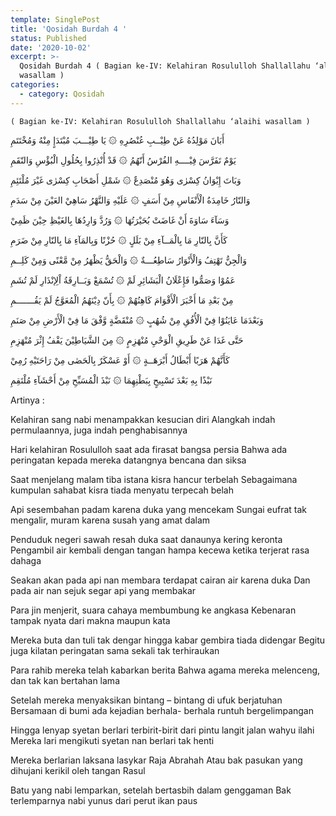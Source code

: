 ```yaml
---
template: SinglePost
title: 'Qosidah Burdah 4 '
status: Published
date: '2020-10-02'
excerpt: >-
  Qosidah Burdah 4 ( Bagian ke-IV: Kelahiran Rosululloh Shallallahu ‘alaihi
  wasallam )
categories:
  - category: Qosidah
---
```

    ( Bagian ke-IV: Kelahiran Rosululloh Shallallahu ‘alaihi wasallam )


أَبَانَ مَوْلِدُهُ عَنْ طِيْــبِ عُنْصُرِهِ     ۞    يَا طِيْـــبَ مُبْتَدَإٍ مِنْهُ وَمُخْتَتَمِ

يَوْمٌ تَفَرَّسَ فِيْــــهِ الفُرْسُ أَنّهُمُ       ۞     قَدْ أُنْذِرُوا بِحُلُولِ الْبُؤْسِ وَالنّقَمِ

وَبَاتَ إِيْوَانُ كِسْرٰى وَهُوَ مُنْصَدِعٌ     ۞     شَمْلِ أَصْحَابِ كِسْرٰى غَيْرَ مُلْتَئِمِ

وَالنّارُ خَامِدَةُ الْأَنْفَاسِ مِنْ أَسَفٍ      ۞     عَلَيْهِ وَالنَّهْرُ سَاهِيْ العَيْنَ مِنْ سَدَمِ

وَسَآءَ سَاوَةَ أَنْ غَاضَتْ بُحَيْرَتُهَا     ۞   وَرُدَّ وَارِدُهَا بِالغَيْظِ حِيْنَ ظَمِيْ

كَأَنَّ بِالنّارِ مَا بِالْمَــآءِ مِنْ بَلَلٍ     ۞   حُزْنًا وَبِالمَآءِ مَا بِالنّارِ مِنْ ضَرَمِ

وَالْجِنُّ تَهْتِفُ وَالْأَنْوَارُ سَاطِعُـــةٌ      ۞     وَالْحَقُّ يَظْهَرُ مِنْ مَّعْنًى وَمِنْ كَلِــمِ

عَمُوْا وَصَمُّوا فَإِعْلَانُ الْبَشَائِرِ لَمْ      ۞     تُسْمَعْ وَبَــارِقَةُ اْلِإنْذَارِ لَمْ تُشَمِ


مِنْ بَعْدِ مَا أَخْبَرَ الْأَقْوَامَ كَاهِنُهُمْ     ۞     بِأَنّ دِيْنَهُمُ الْمُعَوَّجُ لَمْ يَقُـــــــمِ

وَبَعْدَمَا عَايَنُوْا فِيْ الْأُفُقِ مِنْ شُهُبٍ   ۞     مُنْقَضَّةٍ وَّفْقَ مَا فِيْ الْأَرْضِ مِنْ صَنَمِ

حَتَّى غَدَا عَنْ طَرِيقِ الْوَحْيِ مُنْهَزِمٍ   ۞   مِنَ الشَّيَاطِيْنَ يَقْفُ إِثْرَ مُنْهَزِمِ

كَأَنَّهُمْ هَرَبًا أَبْطَالُ أَبْرَهَــةٍ   ۞   أَوْ عَسْكَرٌ بِالَحَصٰى مِنْ رَاحَتَيْهِ رُمِيْ

نَبْذًا بِهِ بَعْدَ تَسْبِيحٍ بِبَطْنِهِمَا ۞  نَبْذَ الْمُسَبِّحِ مِنْ أَحْشَآءِ مُلْتَقِمِ


Artinya : 

Kelahiran sang nabi menampakkan kesucian diri
Alangkah indah permulaannya, juga indah penghabisannya

Hari kelahiran Rosululloh saat ada firasat bangsa persia
Bahwa ada peringatan kepada mereka datangnya bencana dan siksa

Saat menjelang malam tiba istana kisra hancur terbelah
Sebagaimana kumpulan sahabat kisra tiada menyatu terpecah belah

Api sesembahan padam karena duka yang mencekam
Sungai eufrat tak mengalir, muram karena susah yang amat dalam

Penduduk negeri sawah resah duka saat danaunya kering keronta
Pengambil air kembali dengan tangan hampa kecewa ketika terjerat rasa dahaga

Seakan akan pada api nan membara terdapat cairan air karena duka
Dan pada air nan sejuk segar  api yang membakar

Para jin menjerit, suara cahaya membumbung ke angkasa
Kebenaran tampak nyata dari makna maupun kata

Mereka buta dan tuli tak dengar hingga kabar gembira tiada didengar
Begitu juga kilatan peringatan sama sekali tak terhiraukan

Para rahib mereka telah kabarkan berita
Bahwa agama mereka melenceng, dan tak kan bertahan lama

Setelah mereka menyaksikan bintang – bintang di ufuk berjatuhan
Bersamaan di bumi ada kejadian berhala- berhala runtuh bergelimpangan

Hingga lenyap syetan berlari terbirit-birit dari pintu langit jalan wahyu ilahi
Mereka lari mengikuti syetan nan berlari tak henti

Mereka berlarian laksana lasykar Raja Abrahah
Atau bak pasukan yang dihujani kerikil oleh tangan Rasul

Batu yang nabi lemparkan, setelah bertasbih dalam genggaman
Bak terlemparnya nabi yunus dari perut ikan paus



